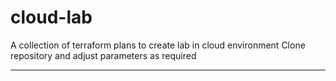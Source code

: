 # cloud-lab
A collection of terraform plans to create lab in cloud environment
Clone repository and adjust parameters as required

---

